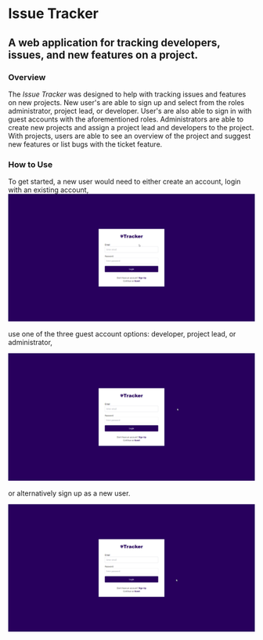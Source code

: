 # Issue Tracker
## A web application for tracking developers, issues, and new features on a project. 
### Overview
The *Issue Tracker* was designed to help with tracking issues and features on new projects. New user's are able to sign up and select from the roles  administrator, project lead, or developer. User's are also able to sign in with guest accounts with the aforementioned roles. 
Administrators are able to create new projects and assign a project lead and developers to the project. With projects, users are able to see an overview of the project and suggest new features or list bugs with the ticket feature. 

### How to Use
To get started, a new user would need to either create an account, login with an existing account, 
[![Image from Gyazo](./readme-assets/normal_login.gif)](./readme-assets/normal_login.gif)

use one of the three guest account options: developer, project lead, or administrator, 

[![Image from Gyazo](./readme-assets/guest_login.gif)](./readme-assets/guest_login.gif)

or alternatively sign up as a new user. 

[![Image from Gyazo](./readme-assets/sign_up.gif)](./readme-assets/sign_up.gif)

